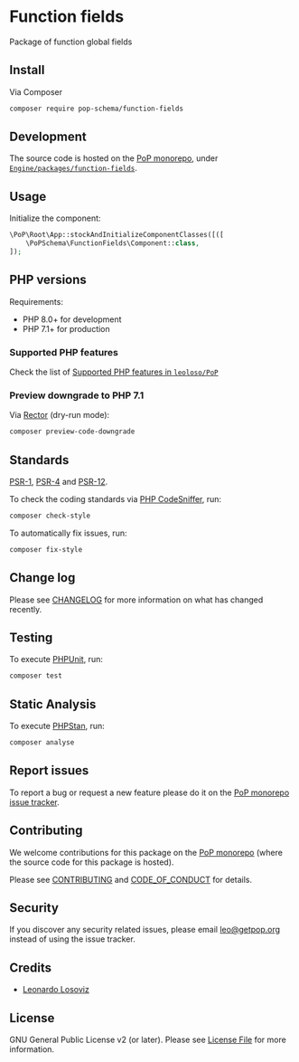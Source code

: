 # Function fields

<!--
[![Build Status][ico-travis]][link-travis]
[![Quality Score][ico-code-quality]][link-code-quality]
[![Software License][ico-license]](LICENSE.md)
[![Latest Version on Packagist][ico-version]][link-packagist]
[![Coverage Status][ico-scrutinizer]][link-scrutinizer]
[![Total Downloads][ico-downloads]][link-downloads]
-->

Package of function global fields

## Install

Via Composer

``` bash
composer require pop-schema/function-fields
```

## Development

The source code is hosted on the [PoP monorepo](https://github.com/leoloso/PoP), under [`Engine/packages/function-fields`](https://github.com/leoloso/PoP/tree/master/layers/Schema/packages/function-fields).

## Usage

Initialize the component:

``` php
\PoP\Root\App::stockAndInitializeComponentClasses([([
    \PoPSchema\FunctionFields\Component::class,
]);
```

## PHP versions

Requirements:

- PHP 8.0+ for development
- PHP 7.1+ for production

### Supported PHP features

Check the list of [Supported PHP features in `leoloso/PoP`](https://github.com/leoloso/PoP/blob/master/docs/supported-php-features.md)

### Preview downgrade to PHP 7.1

Via [Rector](https://github.com/rectorphp/rector) (dry-run mode):

```bash
composer preview-code-downgrade
```

## Standards

[PSR-1](https://www.php-fig.org/psr/psr-1), [PSR-4](https://www.php-fig.org/psr/psr-4) and [PSR-12](https://www.php-fig.org/psr/psr-12).

To check the coding standards via [PHP CodeSniffer](https://github.com/squizlabs/PHP_CodeSniffer), run:

``` bash
composer check-style
```

To automatically fix issues, run:

``` bash
composer fix-style
```

## Change log

Please see [CHANGELOG](CHANGELOG.md) for more information on what has changed recently.

## Testing

To execute [PHPUnit](https://phpunit.de/), run:

``` bash
composer test
```

## Static Analysis

To execute [PHPStan](https://github.com/phpstan/phpstan), run:

``` bash
composer analyse
```

## Report issues

To report a bug or request a new feature please do it on the [PoP monorepo issue tracker](https://github.com/leoloso/PoP/issues).

## Contributing

We welcome contributions for this package on the [PoP monorepo](https://github.com/leoloso/PoP) (where the source code for this package is hosted).

Please see [CONTRIBUTING](CONTRIBUTING.md) and [CODE_OF_CONDUCT](CODE_OF_CONDUCT.md) for details.

## Security

If you discover any security related issues, please email leo@getpop.org instead of using the issue tracker.

## Credits

- [Leonardo Losoviz][link-author]

## License

GNU General Public License v2 (or later). Please see [License File](LICENSE.md) for more information.

[ico-version]: https://img.shields.io/packagist/v/pop-schema/function-fields.svg?style=flat-square
[ico-license]: https://img.shields.io/badge/license-GPLv2-brightgreen.svg?style=flat-square
[ico-travis]: https://img.shields.io/travis/pop-schema/function-fields/master.svg?style=flat-square
[ico-scrutinizer]: https://img.shields.io/scrutinizer/coverage/g/pop-schema/function-fields.svg?style=flat-square
[ico-code-quality]: https://img.shields.io/scrutinizer/g/pop-schema/function-fields.svg?style=flat-square
[ico-downloads]: https://img.shields.io/packagist/dt/pop-schema/function-fields.svg?style=flat-square

[link-packagist]: https://packagist.org/packages/pop-schema/function-fields
[link-travis]: https://travis-ci.org/pop-schema/function-fields
[link-scrutinizer]: https://scrutinizer-ci.com/g/pop-schema/function-fields/code-structure
[link-code-quality]: https://scrutinizer-ci.com/g/pop-schema/function-fields
[link-downloads]: https://packagist.org/packages/pop-schema/function-fields
[link-contributors]: ../../../../../../contributors
[link-author]: https://github.com/leoloso
